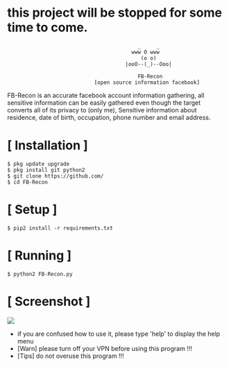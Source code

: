
# this project will be stopped for some time to come.

```
                                          _     _
                                        www O www
                                           (o o)          
                                      |ooO--(_)--Ooo|
                                       
                                          FB-Recon
                            [open source information facebook]
```
FB-Recon is an accurate facebook account information gathering, all sensitive information can be easily gathered even though the target converts all of its privacy to (only me), Sensitive information about residence, date of birth, occupation, phone number and email address.



# [ Installation ]
```
$ pkg update upgrade
$ pkg install git python2
$ git clone https://github.com/
$ cd FB-Recon
```

# [ Setup ]
```
$ pip2 install -r requirements.txt
```
# [ Running ]
```
$ python2 FB-Recon.py
```
# [ Screenshot ]
<img src=".images/.png "/>

* if you are confused how to use it, please type 'help' to display the help menu
* [Warn] please turn off your VPN before using this program !!!
* [Tips] do not overuse this program !!!
